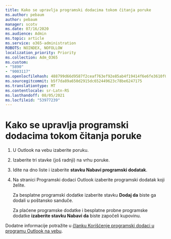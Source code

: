 ```yaml
---
title: Kako se upravlja programski dodacima tokom čitanja poruke
ms.author: pebaum
author: pebaum
manager: scotv
ms.date: 07/16/2020
ms.audience: Admin
ms.topic: article
ms.service: o365-administration
ROBOTS: NOINDEX, NOFOLLOW
localization_priority: Priority
ms.collection: Adm_O365
ms.custom:
- "5890"
- "9003117"
ms.openlocfilehash: 488799d66d9587f2ceaf763ef92e85ab4f19414f6e6fe3610f0f9ff84d5ce0a1
ms.sourcegitcommit: b5f7da89a650d2915dc652449623c78be6247175
ms.translationtype: MT
ms.contentlocale: sr-Latn-RS
ms.lasthandoff: 08/05/2021
ms.locfileid: "53977239"
---
```

# <a name="how-to-manage-add-ins-while-reading-a-message"></a>Kako se upravlja programski dodacima tokom čitanja poruke

1. U Outlook na vebu izaberite poruku.
    
2. Izaberite tri stavke (još radnji) na vrhu poruke.

3. Idite na dno liste i izaberite **stavku Nabavi programski dodatak**.
    
4. Na stranici Programski dodaci Outlook izaberite programski dodatak koji želite.
    
    Za besplatne programski dodatke izaberite stavku **Dodaj da** biste ga dodali u poštansko sanduče.
    
    Za plaćene programske dodatke i besplatne probne programske dodatke **izaberite stavku Nabavi da** biste započeli kupovinu.
    
Dodatne informacije potražite u [članku Korišćenje programski dodaci u programu Outlook na vebu](https://support.microsoft.com/office/using-add-ins-in-outlook-on-the-web-8f2ce816-5df4-44a5-958c-f7f9d6dabdce).